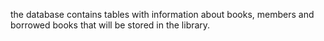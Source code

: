 the database contains tables with information about books, members and borrowed books that will be stored in
the library.
